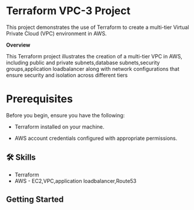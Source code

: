 # Terraform VPC-3 Project


This project demonstrates the use of Terraform to create a multi-tier Virtual Private Cloud (VPC) environment in AWS.

**Overview**
<summary>
  
This Terraform project illustrates the creation of a multi-tier VPC in AWS, including public and private subnets,database subnets,security groups,application loadbalancer along with network configurations that ensure security and isolation across different tiers

</summary>

# Prerequisites

Before you begin, ensure you have the following:

- Terraform installed on your machine.

- AWS account credentials configured with appropriate permissions.

## 🛠 Skills
- Terraform
- AWS - EC2,VPC,application loadbalancer,Route53

## Getting Started




